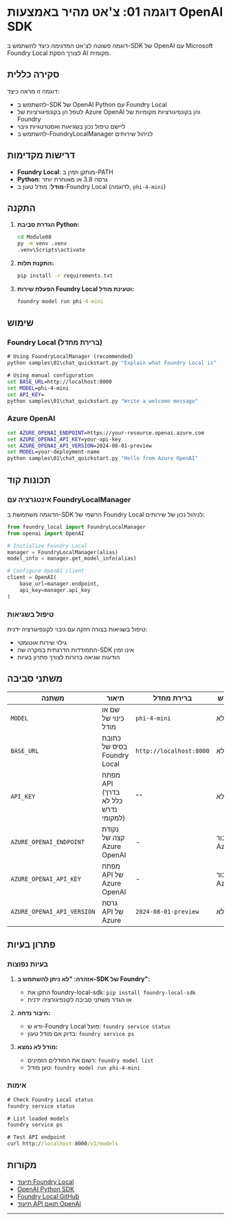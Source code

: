 <!--
CO_OP_TRANSLATOR_METADATA:
{
  "original_hash": "fb649a75048715165e76e20b366620a9",
  "translation_date": "2025-09-25T00:02:01+00:00",
  "source_file": "Module08/samples/01/README.md",
  "language_code": "he"
}
-->
# דוגמה 01: צ'אט מהיר באמצעות OpenAI SDK

דוגמה פשוטה לצ'אט המדגימה כיצד להשתמש ב-SDK של OpenAI עם Microsoft Foundry Local לצורך הסקת AI מקומית.

## סקירה כללית

דוגמה זו מראה כיצד:
- להשתמש ב-SDK של OpenAI Python עם Foundry Local
- לטפל הן בקונפיגורציות של Azure OpenAI והן בקונפיגורציות מקומיות של Foundry
- ליישם טיפול נכון בשגיאות ואסטרטגיות גיבוי
- להשתמש ב-FoundryLocalManager לניהול שירותים

## דרישות מקדימות

- **Foundry Local**: מותקן וזמין ב-PATH
- **Python**: גרסה 3.8 או מאוחרת יותר
- **מודל**: מודל טעון ב-Foundry Local (לדוגמה, `phi-4-mini`)

## התקנה

1. **הגדרת סביבת Python:**
   ```cmd
   cd Module08
   py -m venv .venv
   .venv\Scripts\activate
   ```

2. **התקנת תלות:**
   ```cmd
   pip install -r requirements.txt
   ```

3. **הפעלת שירות Foundry Local וטעינת מודל:**
   ```cmd
   foundry model run phi-4-mini
   ```


## שימוש

### Foundry Local (ברירת מחדל)

```cmd
# Using FoundryLocalManager (recommended)
python samples\01\chat_quickstart.py "Explain what Foundry Local is"

# Using manual configuration
set BASE_URL=http://localhost:8000
set MODEL=phi-4-mini
set API_KEY=
python samples\01\chat_quickstart.py "Write a welcome message"
```

### Azure OpenAI

```cmd
set AZURE_OPENAI_ENDPOINT=https://your-resource.openai.azure.com
set AZURE_OPENAI_API_KEY=your-api-key
set AZURE_OPENAI_API_VERSION=2024-08-01-preview
set MODEL=your-deployment-name
python samples\01\chat_quickstart.py "Hello from Azure OpenAI"
```


## תכונות קוד

### אינטגרציה עם FoundryLocalManager

הדוגמה משתמשת ב-SDK הרשמי של Foundry Local לניהול נכון של שירותים:

```python
from foundry_local import FoundryLocalManager
from openai import OpenAI

# Initialize Foundry Local
manager = FoundryLocalManager(alias)
model_info = manager.get_model_info(alias)

# Configure OpenAI client
client = OpenAI(
    base_url=manager.endpoint,
    api_key=manager.api_key
)
```


### טיפול בשגיאות

טיפול בשגיאות בצורה חזקה עם גיבוי לקונפיגורציה ידנית:
- גילוי שירות אוטומטי
- התמודדות הדרגתית במקרה שה-SDK אינו זמין
- הודעות שגיאה ברורות לצורך פתרון בעיות

## משתני סביבה

| משתנה | תיאור | ברירת מחדל | נדרש |
|-------|--------|------------|-------|
| `MODEL` | שם או כינוי של מודל | `phi-4-mini` | לא |
| `BASE_URL` | כתובת בסיס של Foundry Local | `http://localhost:8000` | לא |
| `API_KEY` | מפתח API (בדרך כלל לא נדרש למקומי) | `""` | לא |
| `AZURE_OPENAI_ENDPOINT` | נקודת קצה של Azure OpenAI | - | עבור Azure |
| `AZURE_OPENAI_API_KEY` | מפתח API של Azure OpenAI | - | עבור Azure |
| `AZURE_OPENAI_API_VERSION` | גרסת API של Azure | `2024-08-01-preview` | לא |

## פתרון בעיות

### בעיות נפוצות

1. **אזהרה: "לא ניתן להשתמש ב-SDK של Foundry":**
   - התקן את foundry-local-sdk: `pip install foundry-local-sdk`
   - או הגדר משתני סביבה לקונפיגורציה ידנית

2. **חיבור נדחה:**
   - ודא ש-Foundry Local פועל: `foundry service status`
   - בדוק אם מודל טעון: `foundry service ps`

3. **מודל לא נמצא:**
   - רשום את המודלים הזמינים: `foundry model list`
   - טען מודל: `foundry model run phi-4-mini`

### אימות

```cmd
# Check Foundry Local status
foundry service status

# List loaded models
foundry service ps

# Test API endpoint
curl http://localhost:8000/v1/models
```


## מקורות

- [תיעוד Foundry Local](https://learn.microsoft.com/azure/ai-foundry/foundry-local/)
- [OpenAI Python SDK](https://github.com/openai/openai-python)
- [Foundry Local GitHub](https://github.com/microsoft/Foundry-Local)
- [תיעוד API תואם OpenAI](https://learn.microsoft.com/azure/ai-foundry/foundry-local/how-to/how-to-integrate-with-inference-sdks)

---

